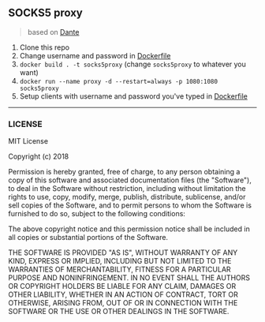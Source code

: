 ## SOCKS5 proxy

> based on [Dante](https://www.inet.no/dante/)

1. Clone this repo
2. Change username and password in [Dockerfile](Dockerfile)
3. `docker build . -t socks5proxy` (change `socks5proxy` to whatever you want)
4. `docker run --name proxy -d --restart=always -p 1080:1080 socks5proxy`
5. Setup clients with username and password you've typed in [Dockerfile](Dockerfile)

---

### LICENSE

MIT License

Copyright (c) 2018

Permission is hereby granted, free of charge, to any person obtaining a copy
of this software and associated documentation files (the "Software"), to deal
in the Software without restriction, including without limitation the rights
to use, copy, modify, merge, publish, distribute, sublicense, and/or sell
copies of the Software, and to permit persons to whom the Software is
furnished to do so, subject to the following conditions:

The above copyright notice and this permission notice shall be included in all
copies or substantial portions of the Software.

THE SOFTWARE IS PROVIDED "AS IS", WITHOUT WARRANTY OF ANY KIND, EXPRESS OR
IMPLIED, INCLUDING BUT NOT LIMITED TO THE WARRANTIES OF MERCHANTABILITY,
FITNESS FOR A PARTICULAR PURPOSE AND NONINFRINGEMENT. IN NO EVENT SHALL THE
AUTHORS OR COPYRIGHT HOLDERS BE LIABLE FOR ANY CLAIM, DAMAGES OR OTHER
LIABILITY, WHETHER IN AN ACTION OF CONTRACT, TORT OR OTHERWISE, ARISING FROM,
OUT OF OR IN CONNECTION WITH THE SOFTWARE OR THE USE OR OTHER DEALINGS IN THE
SOFTWARE.
